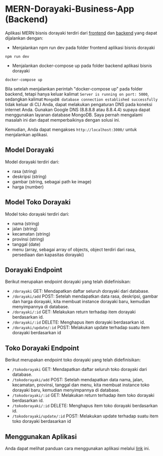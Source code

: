 # MERN-Dorayaki-Business-App (Backend)
Aplikasi MERN bisnis dorayaki terdiri dari [frontend](https://github.com/fernaldifz/mern-dorayaki-business-app-frontend) dan [backend](https://github.com/fernaldifz/mern-dorayaki-business-app-backend) yang dapat dijalankan dengan:
- Menjalankan npm run dev pada folder frontend aplikasi bisnis dorayaki
```
npm run dev
```
- Menjalankan docker-compose up pada folder backend aplikasi bisnis dorayaki
```
docker-compose up
```
Bila setelah menjalankan perintah "docker-compose up" pada folder backend, tetapi hanya keluar kalimat 
```Server is running on port: 5000```, 
sedangkan kalimat 
```MongoDB database connection established successfully```
tidak keluar di CLI Anda, dapat melakukan pengaturan DNS pada koneksi internet Anda. Gunakan Google DNS (8.8.8.8 atau 8.8.4.4) supaya dapat menggunakan layanan database MongoDB. Saya pernah mengalami masalah ini dan dapat memperbaikinya dengan solusi ini.

Kemudian, Anda dapat mengakses ```http://localhost:3000/``` untuk menjalankan aplikasi.

## Model Dorayaki
Model dorayaki terdiri dari:
- rasa (string)
- deskripsi (string)
- gambar (string, sebagai path ke image)
- harga (number)

## Model Toko Dorayaki
Model toko dorayaki terdiri dari:
- nama (string)
- jalan (string)
- kecamatan (string)
- provinsi (string)
- tanggal (date)
- menu (array, sebagai array of objects, object terdiri dari rasa, persediaan dan kapasitas dorayaki)

## Dorayaki Endpoint
Berikut merupakan endpoint dorayaki yang telah didefinisikan:
- ```/dorayaki``` GET: Mendapatkan daftar seluruh dorayaki dari database.
- ```/dorayaki/add``` POST: Setelah mendapatkan data rasa, deskripsi, gambar dan harga dorayaki, kita membuat instance dorayaki baru, kemudian menyimpannya di database.
- ```/dorayaki/:id``` GET: Melakukan return terhadap item dorayaki berdasarkan id.
- ```/dorayaki/:id``` DELETE: Menghapus item dorayaki berdasarkan id.
- ```/dorayaki/update/:id``` POST: Melakukan update terhadap suatu item dorayaki berdasarkan id

## Toko Dorayaki Endpoint
Berikut merupakan endpoint toko dorayaki yang telah didefinisikan:
- ```/tokodorayaki``` GET: Mendapatkan daftar seluruh toko dorayaki dari database.
- ```/tokodorayaki/add``` POST: Setelah mendapatkan data nama, jalan, kecamatan, provinsi, tanggal dan menu, kita membuat instance toko dorayaki baru, kemudian menyimpannya di database.
- ```/tokodorayaki/:id``` GET: Melakukan return terhadap item toko dorayaki berdasarkan id.
- ```/tokodorayaki/:id``` DELETE: Menghapus item toko dorayaki berdasarkan id.
- ```/tokodorayaki/update/:id``` POST: Melakukan update terhadap suatu item toko dorayaki berdasarkan id

## Menggunakan Aplikasi
Anda dapat melihat panduan cara menggunakan aplikasi melalui [link](https://github.com/fernaldifz/mern-dorayaki-business-app-frontend/blob/master/README.md#menggunakan-aplikasi) ini.
